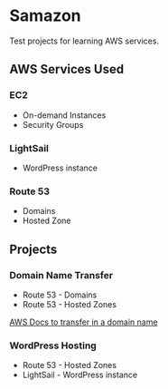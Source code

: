 # Samazon #

Test projects for learning AWS services.

## AWS Services Used ##

### EC2 ###

* On-demand Instances
* Security Groups 

### LightSail ###

* WordPress instance

### Route 53 ###

* Domains
* Hosted Zone

## Projects ##

### Domain Name Transfer

* Route 53 - Domains
* Route 53 - Hosted Zones 

[AWS Docs to transfer in a domain name](https://docs.aws.amazon.com/Route53/latest/DeveloperGuide/domain-transfer-to-route-53.html)

### WordPress Hosting

* Route 53 - Hosted Zones
* LightSail - WordPress instance